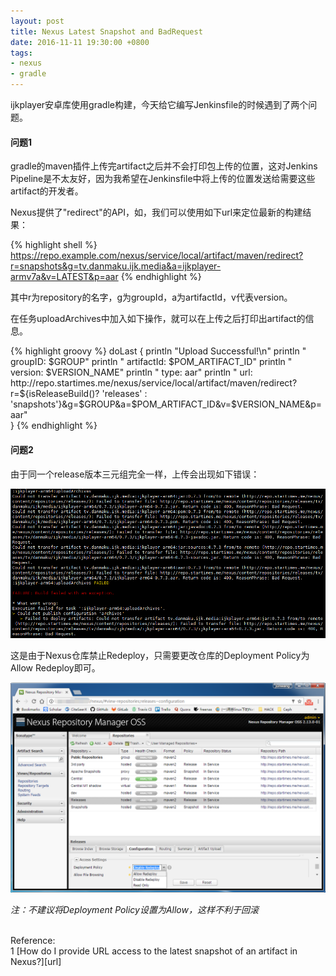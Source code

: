 ```yaml
---
layout: post
title: Nexus Latest Snapshot and BadRequest
date: 2016-11-11 19:30:00 +0800
tags:
- nexus
- gradle
---
```


ijkplayer安卓库使用gradle构建，今天给它编写Jenkinsfile的时候遇到了两个问题。

<h4>问题1</h4>

gradle的maven插件上传完artifact之后并不会打印包上传的位置，这对Jenkins Pipeline是不太友好，因为我希望在Jenkinsfile中将上传的位置发送给需要这些artifact的开发者。

Nexus提供了"redirect"的API，如，我们可以使用如下url来定位最新的构建结果：

{% highlight shell %}
https://repo.example.com/nexus/service/local/artifact/maven/redirect?r=snapshots&g=tv.danmaku.ijk.media&a=ijkplayer-armv7a&v=LATEST&p=aar
{% endhighlight %}

其中r为repository的名字，g为groupId，a为artifactId，v代表version。

在任务uploadArchives中加入如下操作，就可以在上传之后打印出artifact的信息。

{% highlight groovy %}
doLast {
    println "Upload Successful!\n"
        println "  groupID: $GROUP"
        println "  artifactId: $POM_ARTIFACT_ID"
        println "  version: $VERSION_NAME"
        println "  type: aar"
        println "  url: http://repo.startimes.me/nexus/service/local/artifact/maven/redirect?r=${isReleaseBuild()? 'releases' : 'snapshots'}&g=$GROUP&a=$POM_ARTIFACT_ID&v=$VERSION_NAME&p=aar"   
}
{% endhighlight %}

<h4 style="margin-top: 20px">问题2</h4>

由于同一个release版本三元组完全一样，上传会出现如下错误：

![Picture](/assets/201611/nexus_err400.png)

这是由于Nexus仓库禁止Redeploy，只需要更改仓库的Deployment Policy为Allow Redeploy即可。

![Picture](/assets/201611/nexus_repo.png)

*注：不建议将Deployment Policy设置为Allow，这样不利于回滚*

<br>
<span class="post-meta">
Reference:
</span>
<br>
<span class="post-meta">
1 [How do I provide URL access to the latest snapshot of an artifact in Nexus?][url]
</span>

[url]: http://stackoverflow.com/questions/9280447/how-do-i-provide-url-access-to-the-latest-snapshot-of-an-artifact-in-nexus
